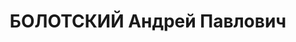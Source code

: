 ---
title: БОЛОТСКИЙ Андрей Павлович
description: "1903 року народження, с. Мармиші Щигровського району Курської області,\
  \ освіта вища, безпартійний. Проживав: м. Макіївка Донецької області, Ст. Колонія,\
  \ буд. № 180/7. Інженер-металург аглофабрики заводу ім. Кірова. \n  Заарештований\
  \ 23 вересня 1937 року. Засуджений виїзною сесією війської колегії Верховного Суду\
  \ СРСР у м. Донецьку до ув'язнення на 10 років з позбавленням прав на 5 років з\
  \ конфіскацією майна. \n  Реабілітований у 1957 році."
---